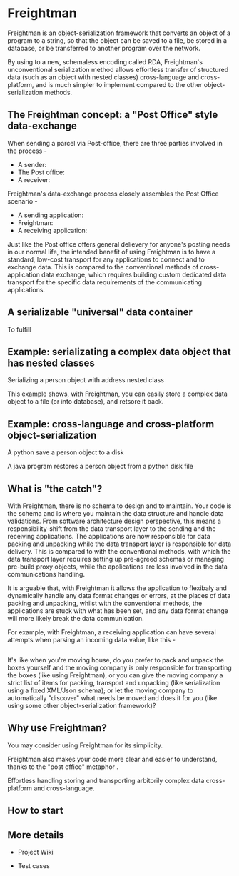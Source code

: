 # Freightman

Freightman is an object-serialization framework that converts an object of a program to a string, so that the object can be saved to a file, be stored in a database, or be transferred to another program over the network. 

By using to a new, schemaless encoding called RDA, Freightman's unconventional serialization method allows effortless transfer of structured data (such as an object with nested classes) cross-language and cross-platform, and is much simpler to implement compared to the other object-serialization methods.

## The Freightman concept: a "Post Office" style data-exchange

When sending a parcel via Post-office, there are three parties involved in the process - 
* A sender:
* The Post office:
* A receiver:

Freightman's data-exchange process closely assembles the Post Office scenario -

* A sending application:
* Freightman:
* A receiving application:

Just like the Post office offers general delievery for anyone's posting needs in our normal life, the intended benefit of using Freightman is to have a standard, low-cost transport for any applications to connect and to exchange data. This is compared to the conventional methods of cross-application data exchange, which requires building custom dedicated data transport for the specific data requirements of the communicating applications.

## A serializable "universal" data container 




To fulfill 

## Example: serializating a complex data object that has nested classes

Serializing a person object with address nested class

This example shows, with Freightman, you can easily store a complex data object to a file (or into database), and retsore it back.

## Example: cross-language and cross-platform object-serialization

A python save a person object to a disk

A java program restores a person object from a python disk file


## What is "the catch"?

With Freightman, there is no schema to design and to maintain. Your code is the schema and is where you maintain the data structure and handle data validations. From software architecture design perspective, this means a responsibility-shift from the data transport layer to the sending and the receiving applications. The applications are now responsible for data packing and unpacking while the data transport layer is responsible for data delivery. This is compared to with the conventional methods, with which the data transport layer requires setting up pre-agreed schemas or managing pre-build proxy objects, while the applications are less involved in the data communications handling.

It is arguable that, with Freightman it allows the application to flexibaly and dynamically handle any data format changes or errors, at the places of data packing and unpacking, whilst with the conventional methods, the applications are stuck with what has been set, and any data format change will more likely break the data communication. 

For example, with Freightman, a receiving application can have several attempts when parsing an incoming data value, like this -

```

```

It's like when you're moving house, do you prefer to pack and unpack the boxes yourself and the moving company is only responsible for transporting the boxes (like using Freightman), or you can give the moving company a strict list of items for packing, transport and unpacking (like serialization using a fixed XML/Json schema); or let the moving company to automatically "discover" what needs be moved and does it for you (like using some other object-serialization framework)?

## Why use Freightman?

You may consider using Freightman for its simplicity. 

Freightman also makes your code more clear and easier to understand, thanks to the "post office" metaphor .

Effortless handling storing and transporting arbitorily complex data cross-platform and cross-language.


## How to start

## More details

* Project Wiki

* Test cases
